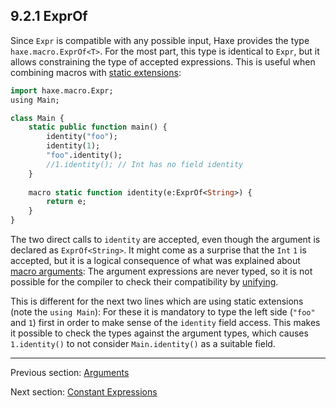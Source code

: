 ## 9.2.1 ExprOf

Since `Expr` is compatible with any possible input, Haxe provides the type `haxe.macro.ExprOf<T>`. For the most part, this type is identical to `Expr`, but it allows constraining the type of accepted expressions. This is useful when combining macros with [static extensions](lf-static-extension.md):

```haxe
import haxe.macro.Expr;
using Main;

class Main {
	static public function main() {
		identity("foo");
		identity(1);
		"foo".identity();
		//1.identity(); // Int has no field identity
	}
	
	macro static function identity(e:ExprOf<String>) {
		return e;
	}
}
```

The two direct calls to `identity` are accepted, even though the argument is declared as `ExprOf<String>`. It might come as a surprise that the `Int` `1` is accepted, but it is a logical consequence of what was explained about [macro arguments](macro-arguments.md): The argument expressions are never typed, so it is not possible for the compiler to check their compatibility by [unifying](type-system-unification.md).

This is different for the next two lines which are using static extensions (note the `using Main`): For these it is mandatory to type the left side (`"foo"` and `1`) first in order to make sense of the `identity` field access. This makes it possible to check the types against the argument types, which causes `1.identity()` to not consider `Main.identity()` as a suitable field.

---

Previous section: [Arguments](macro-arguments.md)

Next section: [Constant Expressions](macro-constant-arguments.md)
